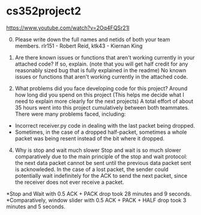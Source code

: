 # cs352project2

https://www.youtube.com/watch?v=2Oq4FQSr21I

0. Please write down the full names and netids of both your team members.
rlr151 - Robert Reid, ktk43 - Kiernan King

1. Are there known issues or functions that aren't working currently in your attached code? If so, explain. (note that you will get half credit for any reasonably sized bug that is fully explained in the readme)
No known issues or functions that aren't working currently in the attached code.

3. What problems did you face developing code for this project? Around how long did you spend on this project (This helps me decide what I need to explain more clearly for the next projects)
A total effort of about 35 hours went into this project cumulatively between both teammates. 
There were many problems faced, including:
- Incorrect receiver.py code in dealing with the last packet being dropped.
- Sometimes, in the case of a dropped half-packet, sometimes a whole packet was being resent instead of the bit where it dropped.

4. Why is stop and wait much slower
Stop and wait is so much slower comparatively due to the main principle of the stop and wait protocol: the next data packet cannot be sent until the previous data packet sent is acknowleded. In the case of a lost packet, the sender could potentially wait indefinitely for the ACK to send the next packet, since the receiver does not ever receive a packet. 

*Stop and Wait with 0.5 ACK + PACK drop took 28 minutes and 9 seconds.
*Comparatively, window slider with 0.5 ACK + PACK + HALF drop took 3 minutes and 5 seconds.

